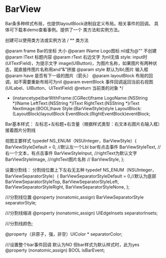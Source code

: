 # BarView
Bar条多种样式布局，也提供layoutBlock进制自定义布局。相关事件的回调。
具体可下载本demo查看事例。提供了一个 类方法和实例方法。

创建可以使用类方法或实例方法
/ **
 类方法
 
 @param frame           Bar的坐标 大小
 @param lName           Logo图标  nil或为@"" 不创建
 @param lText           标题内容
 @param rText           右边文字 为nil无值 style: input时(UITextField)，为提示文字 image(UIButton)，为图片名称，如果图片有两种状态，就直接传图片名称用and“&”拼接
 @param style           默认为lbl;图片 输入框
 @param have            是否有下一级的图片（箭头）
 @param layoutBlock     布局的回调，如不需要重新布局可为nil
 @param eventBlock      事件回调返回当前右视图(UILabel、UIButton、UITextField)
 @return 当前类的对象
 */
+ (instancetype)barWithFrame:(CGRect)frame LogoName:(NSString *)lName LeftText:(NSString *)lText RightText:(NSString *)rText NextImage:(BOOL)have Style:(BarViewStyle)style LayoutBlock:(LayoutBlock)layoutBlock  EventBlock:(RightEventBlock)eventBlock;

Bar基本样式：
左标志+左标题+右含量（根据样式类型：右文本右图片右输入框）接着图片分割线


视图主要样式
typedef NS_ENUM（NSUInteger，BarViewStyle）{
  BarViewStyleDefault = 0,  //默认左一个Lbl bar有点击事件
  BarViewStyleText,         //右一个文本，有点击事件
  BarViewStyleInput,        //rightText为默认文字
  BarViewStyleImage,        //rightText图片名称
//  BarViewStyle,
};

设置分割线：
分割线位置上下左右无五种
typedef NS_ENUM（NSUInteger，BarViewSeparatorStyle）{
  BarViewSeparatorStyleDefault = 0,//默认为底部
  BarViewSeparatorStyleTop,
  BarViewSeparatorStyleLeft,
  BarViewSeparatorStyleRight,
  BarViewSeparatorStyleNone,
};

///分割线位置
@property (nonatomic,assign) BarViewSeparatorStyle separatorStyle;


///分割线缩进
@property (nonatomic,assign) UIEdgeInsets separatorInsets;

///分割线颜色;

@property（非原子，强，非空）UIColor * separatorColor;

///设置整个bar事件回调 默认为NO  但bar样式为默认样式时，此为yes
@property (nonatomic,assign) BOOL isBarEvent;
